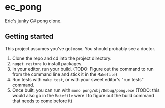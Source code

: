 # ec_pong
Eric's junky C# pong clone.

## Getting started
This project assumes you've got `mono`.  You should probably see a doctor.

1. Clone the repo and cd into the project directory.
2. `nuget restore` to install packages.
3. In your editor, run your build.  (TODO: Figure out the command to run from the command line and stick it in the `Makefile`)
4. Run tests with `make test`, or with your sweet editor's "run tests" command.
5. Once built, you can run with `mono pong/obj/Debug/pong.exe` (TODO: this would also go in the `Makefile` were I to figure out the build command that needs to come before it)
